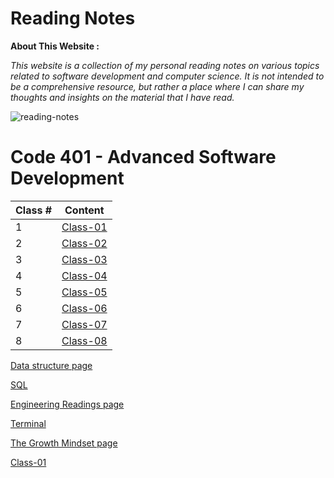 # Reading Notes

**About This Website :**


*This website is a collection of my personal reading notes on various topics related to software development and computer science. It is not intended to be a comprehensive resource, but rather a place where I can share my thoughts and insights on the material that I have read.*


![reading-notes](https://m.media-amazon.com/images/I/61936RmysdL.png)



# **Code 401 - Advanced Software Development**

| Class # | Content |
| ------- | ----- |
| 1 |  [Class-01](/class1.md) |
| 2 |  [Class-02](class2.md) |
| 3 |  [Class-03](./class3.md) |
| 4 | 	[Class-04]( ./class4.md)|
| 5 | 	[Class-05](./class5.md)  |
| 6 | 	[Class-06](/class-01.md)  |
| 7 | 	[Class-07](/class-01.md)  |
| 8 | 	[Class-08](/class-01.md)  |


[Data structure page](./data-structure.md)

[SQL](./databases-and-SQL.md)

[Engineering Readings page](./engineering-readings.md)

[Terminal](./terminal.md)



[The Growth Mindset page](./Mindset.md)


[Class-01](class1.md)
